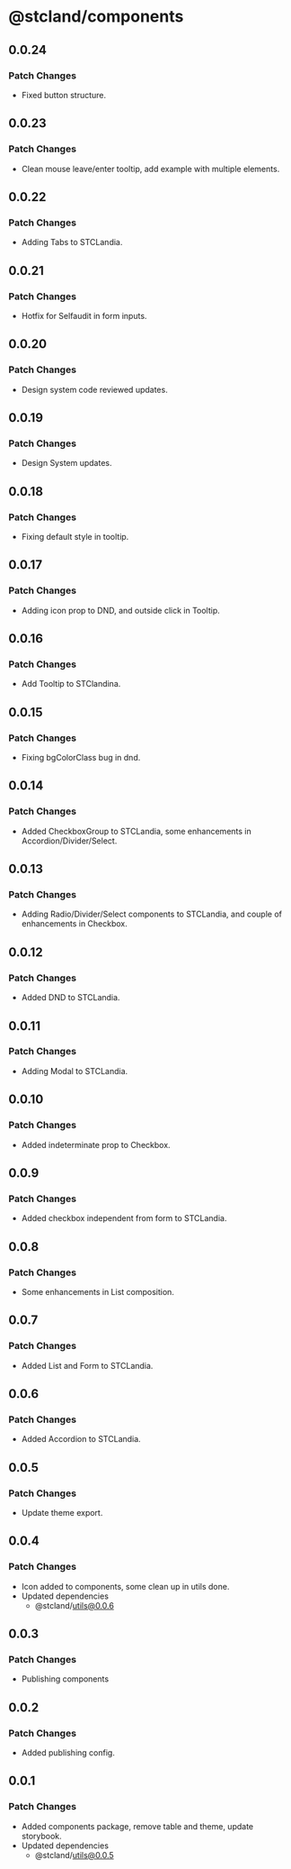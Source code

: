 # @stcland/components

## 0.0.24

### Patch Changes

- Fixed button structure.

## 0.0.23

### Patch Changes

- Clean mouse leave/enter tooltip, add example with multiple elements.

## 0.0.22

### Patch Changes

- Adding Tabs to STCLandia.

## 0.0.21

### Patch Changes

- Hotfix for Selfaudit in form inputs.

## 0.0.20

### Patch Changes

- Design system code reviewed updates.

## 0.0.19

### Patch Changes

- Design System updates.

## 0.0.18

### Patch Changes

- Fixing default style in tooltip.

## 0.0.17

### Patch Changes

- Adding icon prop to DND, and outside click in Tooltip.

## 0.0.16

### Patch Changes

- Add Tooltip to STClandina.

## 0.0.15

### Patch Changes

- Fixing bgColorClass bug in dnd.

## 0.0.14

### Patch Changes

- Added CheckboxGroup to STCLandia, some enhancements in Accordion/Divider/Select.

## 0.0.13

### Patch Changes

- Adding Radio/Divider/Select components to STCLandia, and couple of enhancements in Checkbox.

## 0.0.12

### Patch Changes

- Added DND to STCLandia.

## 0.0.11

### Patch Changes

- Adding Modal to STCLandia.

## 0.0.10

### Patch Changes

- Added indeterminate prop to Checkbox.

## 0.0.9

### Patch Changes

- Added checkbox independent from form to STCLandia.

## 0.0.8

### Patch Changes

- Some enhancements in List composition.

## 0.0.7

### Patch Changes

- Added List and Form to STCLandia.

## 0.0.6

### Patch Changes

- Added Accordion to STCLandia.

## 0.0.5

### Patch Changes

- Update theme export.

## 0.0.4

### Patch Changes

- Icon added to components, some clean up in utils done.
- Updated dependencies
  - @stcland/utils@0.0.6

## 0.0.3

### Patch Changes

- Publishing components

## 0.0.2

### Patch Changes

- Added publishing config.

## 0.0.1

### Patch Changes

- Added components package, remove table and theme, update storybook.
- Updated dependencies
  - @stcland/utils@0.0.5

